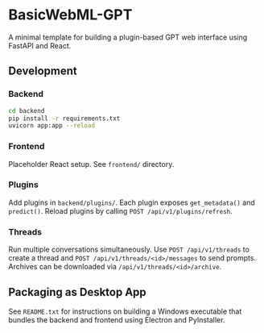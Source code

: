 # BasicWebML-GPT

A minimal template for building a plugin-based GPT web interface using FastAPI and React.

## Development

### Backend

```bash
cd backend
pip install -r requirements.txt
uvicorn app:app --reload
```

### Frontend

Placeholder React setup. See `frontend/` directory.

### Plugins

Add plugins in `backend/plugins/`. Each plugin exposes `get_metadata()` and `predict()`.
Reload plugins by calling `POST /api/v1/plugins/refresh`.

### Threads

Run multiple conversations simultaneously. Use `POST /api/v1/threads` to create a thread and `POST /api/v1/threads/<id>/messages` to send prompts. Archives can be downloaded via `/api/v1/threads/<id>/archive`.

## Packaging as Desktop App

See `README.txt` for instructions on building a Windows executable that bundles the backend and frontend using Electron and PyInstaller.
